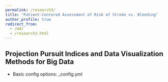 ```yaml
---
permalink: /research3/
title: "Patient-Centered Assessment of Risk of Stroke vs. Bleeding"
author_profile: true
redirect_from: 
  - /md/
  - /research3.html
---
```



## Projection Pursuit Indices and Data Visualization Methods for Big Data

* Basic config options: _config.yml
